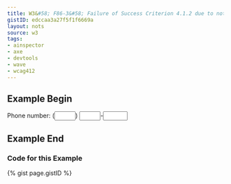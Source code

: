 ```yaml
---
title: W3&#58; F86-3&#58; Failure of Success Criterion 4.1.2 due to not providing names for each part of a multi-part form field, such as a US telephone number
gistID: edccaa3a27f5f1f6669a
layout: nots
source: w3
tags:
- ainspector
- axe
- devtools
- wave
- wcag412
---
```


<h2 aria-describedby="{{ page.gistID }}">Example Begin</h2>
<div class="rendered-not">
<label for="area">Phone number:</label> 
(<input id="area" type="text" size="3">) <input type="text" size="3">-<input type="text" size="4">
</div> <!-- rendered-not -->

<h2 aria-describedby="{{ page.gistID }}">Example End</h2>

<h3 aria-describedby="{{ page.gistID }}">Code for this Example</h3>
{% gist page.gistID %}